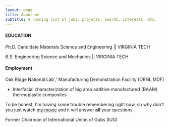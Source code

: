 ```yaml
---
layout: page
title: About me
subtitle: A running list of jobs, projects, awards, interests, etc.
---
```


#### EDUCATION

Ph.D. Candidate Materials Science and Engineering
|| VIRGINIA TECH		

B.S. Engineering Science and Mechanics 
|| VIRGINIA TECH	

#### Employment

Oak Ridge National Lab',' Manufacturing Demonstration Facility (ORNL MDF)
- Interfacial characterization of big area additive manufactured (BAAM) thermoplastic composites


To be honest, I'm having some trouble remembering right now, so why don't you just watch [my movie](http://en.wikipedia.org/wiki/The_Princess_Bride_%28film%29) and it will answer **all** your questions.

Former Chairman of International Union of Gubs (IUG)
